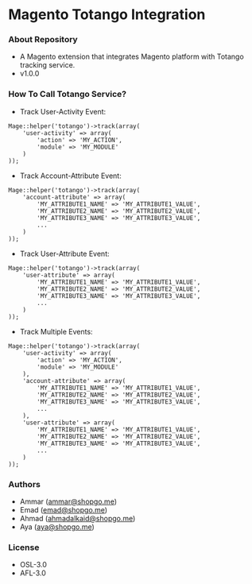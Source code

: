 # Magento Totango Integration #

### About Repository ###

* A Magento extension that integrates Magento platform with Totango tracking service.
* v1.0.0

### How To Call Totango Service? ###

* Track User-Activity Event:
```
Mage::helper('totango')->track(array(
    'user-activity' => array(
        'action' => 'MY_ACTION',
        'module' => 'MY_MODULE'
    )
));
```
* Track Account-Attribute Event:
```
Mage::helper('totango')->track(array(
    'account-attribute' => array(
        'MY_ATTRIBUTE1_NAME' => 'MY_ATTRIBUTE1_VALUE',
        'MY_ATTRIBUTE2_NAME' => 'MY_ATTRIBUTE2_VALUE',
        'MY_ATTRIBUTE3_NAME' => 'MY_ATTRIBUTE3_VALUE',
        ...
    )
));
```
* Track User-Attribute Event:
```
Mage::helper('totango')->track(array(
    'user-attribute' => array(
        'MY_ATTRIBUTE1_NAME' => 'MY_ATTRIBUTE1_VALUE',
        'MY_ATTRIBUTE2_NAME' => 'MY_ATTRIBUTE2_VALUE',
        'MY_ATTRIBUTE3_NAME' => 'MY_ATTRIBUTE3_VALUE',
        ...
    )
));
```

* Track Multiple Events:
```
Mage::helper('totango')->track(array(
    'user-activity' => array(
        'action' => 'MY_ACTION',
        'module' => 'MY_MODULE'
    ),
    'account-attribute' => array(
        'MY_ATTRIBUTE1_NAME' => 'MY_ATTRIBUTE1_VALUE',
        'MY_ATTRIBUTE2_NAME' => 'MY_ATTRIBUTE2_VALUE',
        'MY_ATTRIBUTE3_NAME' => 'MY_ATTRIBUTE3_VALUE',
        ...
    ),
    'user-attribute' => array(
        'MY_ATTRIBUTE1_NAME' => 'MY_ATTRIBUTE1_VALUE',
        'MY_ATTRIBUTE2_NAME' => 'MY_ATTRIBUTE2_VALUE',
        'MY_ATTRIBUTE3_NAME' => 'MY_ATTRIBUTE3_VALUE',
        ...
    )
));
```

### Authors ###

* Ammar (<ammar@shopgo.me>)
* Emad (<emad@shopgo.me>)
* Ahmad (<ahmadalkaid@shopgo.me>)
* Aya (<aya@shopgo.me>)

### License ###

* OSL-3.0
* AFL-3.0
